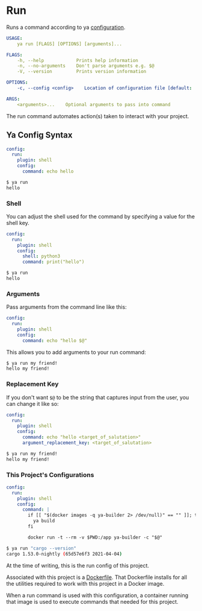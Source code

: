 # Run

Runs a command according to ya [configuration](./config).

```yaml
USAGE:
    ya run [FLAGS] [OPTIONS] [arguments]...

FLAGS:
    -h, --help            Prints help information
    -n, --no-arguments    Don't parse arguments e.g. $@
    -V, --version         Prints version information

OPTIONS:
    -c, --config <config>    Location of configuration file [default: .config/ya/ya.yml]

ARGS:
    <arguments>...    Optional arguments to pass into command
```

The run command automates action(s) taken to interact with your project.

## Ya Config Syntax

```yaml
config:
  run:
    plugin: shell
    config:
      command: echo hello
```

```bash
$ ya run
hello
```

### Shell

You can adjust the shell used for the command by specifying a value for the shell key.

```yaml
config:
  run:
    plugin: shell
    config:
      shell: python3
      command: print("hello")
```

```bash
$ ya run
hello
```

### Arguments

Pass arguments from the command line like this:

```yaml
config:
  run:
    plugin: shell
    config:
      command: echo "hello $@"
```

This allows you to add arguments to your run command:

```bash
$ ya run my friend!
hello my friend!
```

### Replacement Key

If you don't want `$@` to be the string that captures input from the user, you can change it like so:

```yaml
config:
  run:
    plugin: shell
    config:
      command: echo "hello <target_of_salutation>"
      argument_replacement_key: <target_of_salutation>
```

```bash
$ ya run my friend!
hello my friend!
```

### This Project's Configurations

```yaml
config:
  run:
    plugin: shell
    config:
      command: |
        if [[ "$(docker images -q ya-builder 2> /dev/null)" == "" ]]; then
          ya build
        fi

        docker run -t --rm -v $PWD:/app ya-builder -c "$@"
```

```bash
$ ya run "cargo --version" 
cargo 1.53.0-nightly (65d57e6f3 2021-04-04)
```

At the time of writing, this is the run config of this project.

Associated with this project is a [Dockerfile](/.config/docker/Dockerfile). That Dockerfile installs for all the utilities required to work with this project in a Docker image.

When a run command is used with this configuration, a container running that image is used to execute commands that needed for this project.
